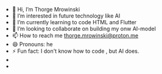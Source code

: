 - 👋 Hi, I’m Thorge Mrowinski
- 👀 I’m interested in future technology like AI
- 🌱 I’m currently learning to code HTML and Flutter 
- 💞️ I’m looking to collaborate on building my onw AI-model 
- 📫 How to reach me thorge.mrowinski@proton.me
- 😄 Pronouns: he
- ⚡ Fun fact: I don't know how to code , but AI does.
-
- <!---
Mrowinski-Thorge/Mrowinski-Thorge is a ✨ special ✨ repository because its `README.md` (this file) appears on your GitHub profile.
You can click the Preview link to take a look at your changes.
--->
